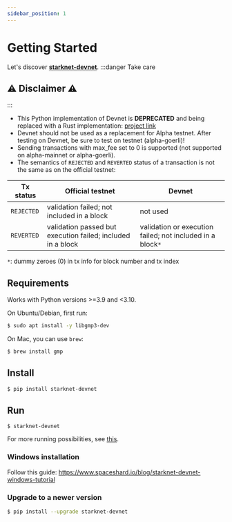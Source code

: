 ```yaml
---
sidebar_position: 1
---
```


# Getting Started

Let's discover **[starknet-devnet](https://github.com/0xSpaceShard/starknet-devnet)**.
:::danger Take care

## ⚠️ Disclaimer ⚠️

:::

- This Python implementation of Devnet is **DEPRECATED** and being replaced with a Rust implementation: [project link](https://github.com/0xSpaceShard/starknet-devnet-rs)
- Devnet should not be used as a replacement for Alpha testnet. After testing on Devnet, be sure to test on testnet (alpha-goerli)!
- Sending transactions with max_fee set to 0 is supported (not supported on alpha-mainnet or alpha-goerli).
- The semantics of `REJECTED` and `REVERTED` status of a transaction is not the same as on the official testnet:

| Tx status  | Official testnet                                            | Devnet                                                     |
| ---------- | ----------------------------------------------------------- | ---------------------------------------------------------- |
| `REJECTED` | validation failed; not included in a block                  | not used                                                   |
| `REVERTED` | validation passed but execution failed; included in a block | validation or execution failed; not included in a block`*` |

`*`: dummy zeroes (0) in tx info for block number and tx index

## Requirements

Works with Python versions >=3.9 and <3.10.

On Ubuntu/Debian, first run:

```bash
$ sudo apt install -y libgmp3-dev
```

On Mac, you can use `brew`:

```bash
$ brew install gmp
```

## Install

```bash
$ pip install starknet-devnet
```

## Run

```
$ starknet-devnet
```

For more running possibilities, see [this](https://0xspaceshard.github.io/starknet-devnet/docs/guide/run).

### Windows installation

Follow this guide: https://www.spaceshard.io/blog/starknet-devnet-windows-tutorial

### Upgrade to a newer version

```bash
$ pip install --upgrade starknet-devnet
```
